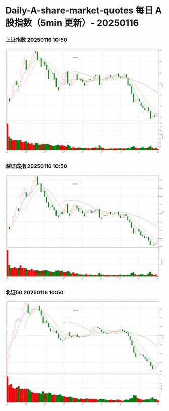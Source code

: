 
# Daily-A-share-market-quotes 每日 A 股指数（5min 更新）- 20250116

### 上证指数 20250116 10:50
![](./fig/2025/1/20250116-sh000001.png)

### 深证成指 20250116 10:50
![](./fig/2025/1/20250116-sz399001.png)

### 北证50 20250116 10:50
![](./fig/2025/1/20250116-bj899050.png)
